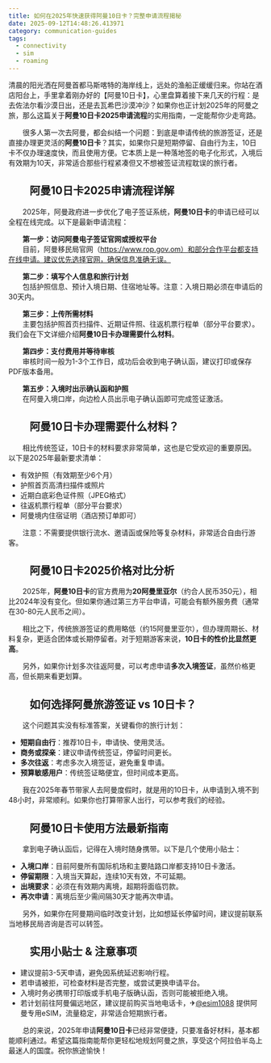 ```yaml
---
title: 如何在2025年快速获得阿曼10日卡？完整申请流程揭秘
date: 2025-09-12T14:48:26.413971
category: communication-guides
tags:
  - connectivity
  - sim
  - roaming
---
```


清晨的阳光洒在阿曼首都马斯喀特的海岸线上，远处的渔船正缓缓归来。你站在酒店阳台上，手里拿着刚办好的【阿曼10日卡】，心里盘算着接下来几天的行程：是去佐法尔看沙漠日出，还是去瓦希巴沙漠冲沙？如果你也正计划2025年的阿曼之旅，那么这篇关于**阿曼10日卡2025申请流程**的实用指南，一定能帮你少走弯路。

　　很多人第一次去阿曼，都会纠结一个问题：到底是申请传统的旅游签证，还是直接办理更灵活的**阿曼10日卡**？其实，如果你只是短期停留、自由行为主，10日卡不仅办理速度快，而且使用方便。它本质上是一种落地签的电子化形式，入境后有效期为10天，非常适合那些行程紧凑但又不想被签证流程耽误的旅行者。

## 　　阿曼10日卡2025申请流程详解

　　2025年，阿曼政府进一步优化了电子签证系统，**阿曼10日卡**的申请已经可以全程在线完成。以下是最新申请流程：

　　**第一步：访问阿曼电子签证官网或授权平台**  
　　目前，阿曼移民局官网（https://www.rop.gov.om）和部分合作平台都支持在线申请。建议优先选择官网，确保信息准确无误。

　　**第二步：填写个人信息和旅行计划**  
　　包括护照信息、预计入境日期、住宿地址等。注意：入境日期必须在申请后的30天内。

　　**第三步：上传所需材料**  
　　主要包括护照首页扫描件、近期证件照、往返机票行程单（部分平台要求）。我们会在下文详细介绍**阿曼10日卡办理需要什么材料**。

　　**第四步：支付费用并等待审核**  
　　审核时间一般为1-3个工作日，成功后会收到电子确认函，建议打印或保存PDF版本备用。

　　**第五步：入境时出示确认函和护照**  
　　在阿曼入境口岸，向边检人员出示电子确认函即可完成签证激活。

## 　　阿曼10日卡办理需要什么材料？

　　相比传统签证，10日卡的材料要求非常简单，这也是它受欢迎的重要原因。以下是2025年最新要求清单：

- 有效护照（有效期至少6个月）
- 护照首页高清扫描件或照片
- 近期白底彩色证件照（JPEG格式）
- 往返机票行程单（部分平台要求）
- 阿曼境内住宿证明（酒店预订单即可）

　　注意：不需要提供银行流水、邀请函或保险等复杂材料，非常适合自由行游客。

## 　　阿曼10日卡2025价格对比分析

　　2025年，**阿曼10日卡**的官方费用为**20阿曼里亚尔**（约合人民币350元），相比2024年没有变化。但如果你通过第三方平台申请，可能会有额外服务费（通常在30-80元人民币之间）。

　　相比之下，传统旅游签证的费用略低（约15阿曼里亚尔），但办理周期长、材料复杂，更适合团体或长期停留者。对于短期游客来说，**10日卡的性价比显然更高**。

　　另外，如果你计划多次往返阿曼，可以考虑申请**多次入境签证**，虽然价格更高，但长期来看更划算。

## 　　如何选择阿曼旅游签证 vs 10日卡？

　　这个问题其实没有标准答案，关键看你的旅行计划：

- **短期自由行**：推荐10日卡，申请快、使用灵活。
- **商务或探亲**：建议申请传统签证，停留时间更长。
- **多次往返**：考虑多次入境签证，避免重复申请。
- **预算敏感用户**：传统签证略便宜，但时间成本更高。

　　我在2025年春节带家人去阿曼度假时，就是用的10日卡，从申请到入境不到48小时，非常顺利。如果你也打算带家人出行，可以参考我们的经验。

## 　　阿曼10日卡使用方法最新指南

　　拿到电子确认函后，记得在入境时随身携带。以下是几个使用小贴士：

- **入境口岸**：目前阿曼所有国际机场和主要陆路口岸都支持10日卡激活。
- **停留期限**：入境当天算起，连续10天有效，不可延期。
- **出境要求**：必须在有效期内离境，超期将面临罚款。
- **再次申请**：离境后至少需间隔30天才能再次申请。

　　另外，如果你在阿曼期间临时改变计划，比如想延长停留时间，建议提前联系当地移民局咨询是否可以转签。

## 　　实用小贴士 & 注意事项

- 建议提前3-5天申请，避免因系统延迟影响行程。
- 若申请被拒，可检查材料是否完整，或尝试更换申请平台。
- 入境时务必携带打印版或手机电子版确认函，否则可能被拒绝入境。
- 若计划前往阿曼偏远地区，建议提前购买当地电话卡，✈[@esim1088](https://t.me/s/esim1088) 提供阿曼专用eSIM，流量稳定，非常适合短期旅行者。

　　总的来说，2025年申请**阿曼10日卡**已经非常便捷，只要准备好材料，基本都能顺利通过。希望这篇指南能帮你更轻松地规划阿曼之旅，享受这个阿拉伯半岛上最迷人的国度。祝你旅途愉快！